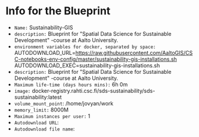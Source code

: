 # Info for the Blueprint 

- `Name:` Sustainability-GIS
- `description:` Blueprint for "Spatial Data Science for Sustainable Development" -course at Aalto University.
- `environment variables for docker, separated by space:` AUTODOWNLOAD_URL=https://raw.githubusercontent.com/AaltoGIS/CSC-notebooks-env-config/master/sustainability-gis-installations.sh AUTODOWNLOAD_EXEC=sustainability-gis-installations.sh
- `description:` Blueprint for "Spatial Data Science for Sustainable Development" -course at Aalto University.
- `Maximum life-time (days hours mins):` 6h 0m
- `image:` docker-registry.rahti.csc.fi/sds-sustainability/sds-sustainability:latest
- `volume_mount_point`: /home/jovyan/work
- `memory_limit:` 8000M
- `Maximum instances per user:` 1
- `Autodownload URL`: <empty>
- `Autodownload file name`: <empty>